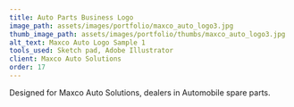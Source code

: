 ```yaml
---
title: Auto Parts Business Logo
image_path: assets/images/portfolio/maxco_auto_logo3.jpg
thumb_image_path: assets/images/portfolio/thumbs/maxco_auto_logo3.jpg
alt_text: Maxco Auto Logo Sample 1
tools_used: Sketch pad, Adobe Illustrator
client: Maxco Auto Solutions
order: 17
---
```

Designed for Maxco Auto Solutions, dealers in Automobile spare parts.
